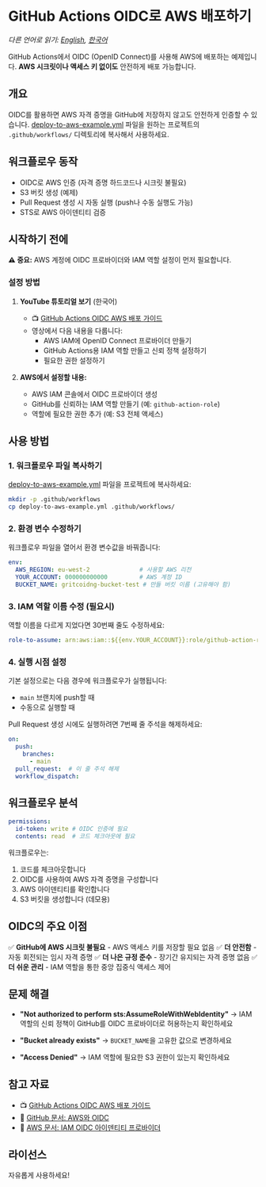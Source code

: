 # GitHub Actions OIDC로 AWS 배포하기

*다른 언어로 읽기: [English](README.md), [한국어](README.ko.md)*

GitHub Actions에서 OIDC (OpenID Connect)를 사용해 AWS에 배포하는 예제입니다. **AWS 시크릿이나 액세스 키 없이도** 안전하게 배포 가능합니다.

## 개요

OIDC를 활용하면 AWS 자격 증명을 GitHub에 저장하지 않고도 안전하게 인증할 수 있습니다. [deploy-to-aws-example.yml](deploy-to-aws-example.yml) 파일을 원하는 프로젝트의 `.github/workflows/` 디렉토리에 복사해서 사용하세요.

## 워크플로우 동작

- OIDC로 AWS 인증 (자격 증명 하드코드나 시크릿 불필요)
- S3 버킷 생성 (예제)
- Pull Request 생성 시 자동 실행 (push나 수동 실행도 가능)
- STS로 AWS 아이덴티티 검증

## 시작하기 전에

**⚠️ 중요:** AWS 계정에 OIDC 프로바이더와 IAM 역할 설정이 먼저 필요합니다.

### 설정 방법

1. **YouTube 튜토리얼 보기** (한국어)
   - 📺 [GitHub Actions OIDC AWS 배포 가이드](https://youtu.be/K6BgWya79-E?si=YjrUtnzZV6mUtbJF)
   - 영상에서 다음 내용을 다룹니다:
     - AWS IAM에 OpenID Connect 프로바이더 만들기
     - GitHub Actions용 IAM 역할 만들고 신뢰 정책 설정하기
     - 필요한 권한 설정하기

2. **AWS에서 설정할 내용:**
   - AWS IAM 콘솔에서 OIDC 프로바이더 생성
   - GitHub를 신뢰하는 IAM 역할 만들기 (예: `github-action-role`)
   - 역할에 필요한 권한 추가 (예: S3 전체 액세스)

## 사용 방법

### 1. 워크플로우 파일 복사하기

[deploy-to-aws-example.yml](deploy-to-aws-example.yml) 파일을 프로젝트에 복사하세요:

```bash
mkdir -p .github/workflows
cp deploy-to-aws-example.yml .github/workflows/
```

### 2. 환경 변수 수정하기

워크플로우 파일을 열어서 환경 변수값을 바꿔줍니다:

```yaml
env:
  AWS_REGION: eu-west-2              # 사용할 AWS 리전
  YOUR_ACCOUNT: 000000000000         # AWS 계정 ID
  BUCKET_NAME: gritcoidng-bucket-test # 만들 버킷 이름 (고유해야 함)
```

### 3. IAM 역할 이름 수정 (필요시)

역할 이름을 다르게 지었다면 30번째 줄도 수정하세요:

```yaml
role-to-assume: arn:aws:iam::${{env.YOUR_ACCOUNT}}:role/github-action-role
```

### 4. 실행 시점 설정

기본 설정으로는 다음 경우에 워크플로우가 실행됩니다:
- `main` 브랜치에 push할 때
- 수동으로 실행할 때

Pull Request 생성 시에도 실행하려면 7번째 줄 주석을 해제하세요:

```yaml
on:
  push:
    branches:
      - main
  pull_request:  # 이 줄 주석 해제
  workflow_dispatch:
```

## 워크플로우 분석

```yaml
permissions:
  id-token: write # OIDC 인증에 필요
  contents: read  # 코드 체크아웃에 필요
```

워크플로우는:
1. 코드를 체크아웃합니다
2. OIDC를 사용하여 AWS 자격 증명을 구성합니다
3. AWS 아이덴티티를 확인합니다
4. S3 버킷을 생성합니다 (데모용)

## OIDC의 주요 이점

✅ **GitHub에 AWS 시크릿 불필요** - AWS 액세스 키를 저장할 필요 없음
✅ **더 안전함** - 자동 회전되는 임시 자격 증명
✅ **더 나은 규정 준수** - 장기간 유지되는 자격 증명 없음
✅ **더 쉬운 관리** - IAM 역할을 통한 중앙 집중식 액세스 제어

## 문제 해결

- **"Not authorized to perform sts:AssumeRoleWithWebIdentity"**
  → IAM 역할의 신뢰 정책이 GitHub를 OIDC 프로바이더로 허용하는지 확인하세요

- **"Bucket already exists"**
  → `BUCKET_NAME`을 고유한 값으로 변경하세요

- **"Access Denied"**
  → IAM 역할에 필요한 S3 권한이 있는지 확인하세요

## 참고 자료

- 📺 [GitHub Actions OIDC AWS 배포 가이드](https://youtu.be/K6BgWya79-E?si=YjrUtnzZV6mUtbJF)
- 📖 [GitHub 문서: AWS와 OIDC](https://docs.github.com/en/actions/deployment/security-hardening-your-deployments/configuring-openid-connect-in-amazon-web-services)
- 📖 [AWS 문서: IAM OIDC 아이덴티티 프로바이더](https://docs.aws.amazon.com/ko_kr/IAM/latest/UserGuide/id_roles_providers_create_oidc.html)

## 라이선스

자유롭게 사용하세요!
